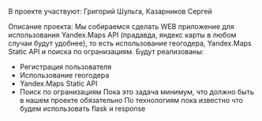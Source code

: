 В проекте участвуют: Григорий Шульга, Казарников Сергей

Описание проекта: Мы собираемся сделать WEB приложение для использования Yandex.Maps API (прадавда, яндекс карты в любом случаи будут удобнее), то есть использование геогодера, Yandex.Maps Static API и поиска по огранизациям. Будут реализованы:
* Регистрация пользователя
* Использование геогодера
* Yandex.Maps Static API
* Поиск по огранизациям
Пока это задача минимум, что должно быть в нашем проекте обязательно
По технологиям пока известно что будем использовать flask и response
